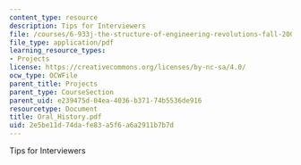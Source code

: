 ```yaml
---
content_type: resource
description: Tips for Interviewers
file: /courses/6-933j-the-structure-of-engineering-revolutions-fall-2001/2e5be11d74dafe83a5f6a6a2911b7b7d_Oral_History.pdf
file_type: application/pdf
learning_resource_types:
- Projects
license: https://creativecommons.org/licenses/by-nc-sa/4.0/
ocw_type: OCWFile
parent_title: Projects
parent_type: CourseSection
parent_uid: e239475d-04ea-4036-b371-74b5536de916
resourcetype: Document
title: Oral_History.pdf
uid: 2e5be11d-74da-fe83-a5f6-a6a2911b7b7d
---
```

Tips for Interviewers